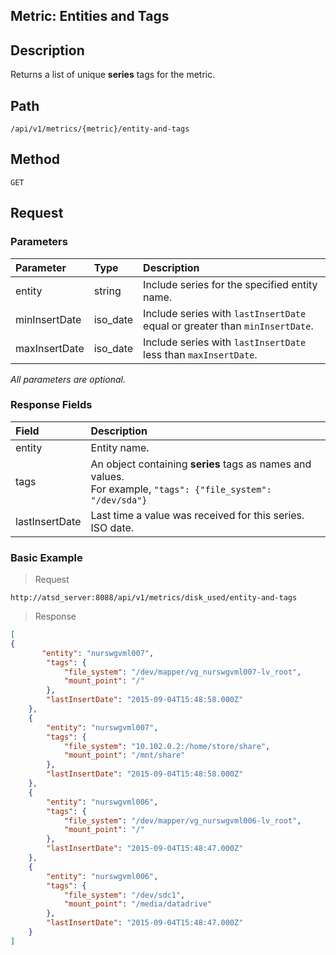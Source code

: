 ## Metric: Entities and Tags

## Description 

Returns a list of unique **series** tags for the metric.

## Path

```
/api/v1/metrics/{metric}/entity-and-tags
```

## Method

```
GET 
```

## Request

### Parameters

| **Parameter** |**Type**| **Description** |
|:---|:---|:---|
| entity | string|Include series for the specified entity name. |
|minInsertDate|iso_date|Include series with `lastInsertDate` equal or greater than `minInsertDate`.|
|maxInsertDate|iso_date|Include series with `lastInsertDate` less than `maxInsertDate`.|

_All parameters are optional._

### Response Fields

| **Field** | **Description** |
|:---|:---|
| entity | Entity name.  |
| tags | An object containing **series** tags as names and values.<br>For example, `"tags": {"file_system": "/dev/sda"}` |
|lastInsertDate|Last time a value was received for this series. ISO date.|



### Basic Example

> Request

```
http://atsd_server:8088/api/v1/metrics/disk_used/entity-and-tags
```
> Response

```json
[
{
       "entity": "nurswgvml007",
        "tags": {
            "file_system": "/dev/mapper/vg_nurswgvml007-lv_root",
            "mount_point": "/"
        },
        "lastInsertDate": "2015-09-04T15:48:58.000Z"
    },
    {
        "entity": "nurswgvml007",
        "tags": {
            "file_system": "10.102.0.2:/home/store/share",
            "mount_point": "/mnt/share"
        },
        "lastInsertDate": "2015-09-04T15:48:58.000Z"
    },
    {
        "entity": "nurswgvml006",
        "tags": {
            "file_system": "/dev/mapper/vg_nurswgvml006-lv_root",
            "mount_point": "/"
        },
        "lastInsertDate": "2015-09-04T15:48:47.000Z"
    },
    {
        "entity": "nurswgvml006",
        "tags": {
            "file_system": "/dev/sdc1",
            "mount_point": "/media/datadrive"
        },
        "lastInsertDate": "2015-09-04T15:48:47.000Z"
    }
]
```




